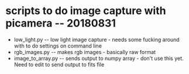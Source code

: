 # scripts to do image capture with picamera -- 20180831

* low_light.py -- low light image capture - needs some fucking around with to do settings on command line
* rgb_images.py -- makes rgb images - basically raw format
* image_to_array.py -- sends output to numpy array - don't use this yet. Need to edit to send output to fits file

